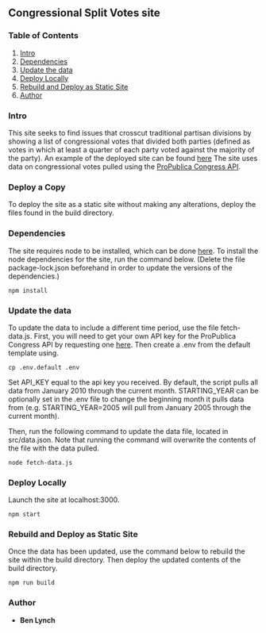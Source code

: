 ## Congressional Split Votes site


### Table of Contents

  1. [Intro](#intro)
  1. [Dependencies](#dependencies)
  1. [Update the data](#update-the-data)
  1. [Deploy Locally](#deploy-locally)
  1. [Rebuild and Deploy as Static Site](#rebuild-and-deploy-as-static-site)
  1. [Author](#author)

### Intro
This site seeks to find issues that crosscut traditional partisan divisions by showing a list of congressional votes that divided both parties (defined as votes in which at least a quarter of each party voted against the majority of the party). An example of the deployed site can be found [here](splitvotes.benwlynch.com.s3-website-us-east-1.amazonaws.com) The site uses data on congressional votes pulled using the [ProPublica Congress API](https://projects.propublica.org/api-docs/congress-api/). 

### Deploy a Copy
To deploy the site as a static site without making any alterations, deploy the files found in the build directory.

### Dependencies

The site requires node to be installed, which can be done [here](https://nodejs.org/en/download/). To install the node dependencies for the site, run the command below. (Delete the file package-lock.json beforehand in order to update the versions of the dependencies.)

`npm install`

### Update the data
To update the data to include a different time period, use the file fetch-data.js. First, you will need to get your own API key for the ProPublica Congress API by requesting one [here](https://www.propublica.org/datastore/api/propublica-congress-api). Then create a .env from the default template using.

`cp .env.default .env`

Set API_KEY equal to the api key you received. By default, the script pulls all data from January 2010 through the current month. STARTING_YEAR can be optionally set in the .env file to change the beginning month it pulls data from (e.g. STARTING_YEAR=2005 will pull from January 2005 through the current month).

Then, run the following command to update the data file, located in src/data.json. Note that running the command will overwrite the contents of the file with the data pulled.

`node fetch-data.js`

### Deploy Locally

Launch the site at localhost:3000.

`npm start`

### Rebuild and Deploy as Static Site

Once the data has been updated, use the command below to rebuild the site within the build directory. Then deploy the updated contents of the build directory.

`npm run build`

### Author

  * <b>Ben Lynch</b>
